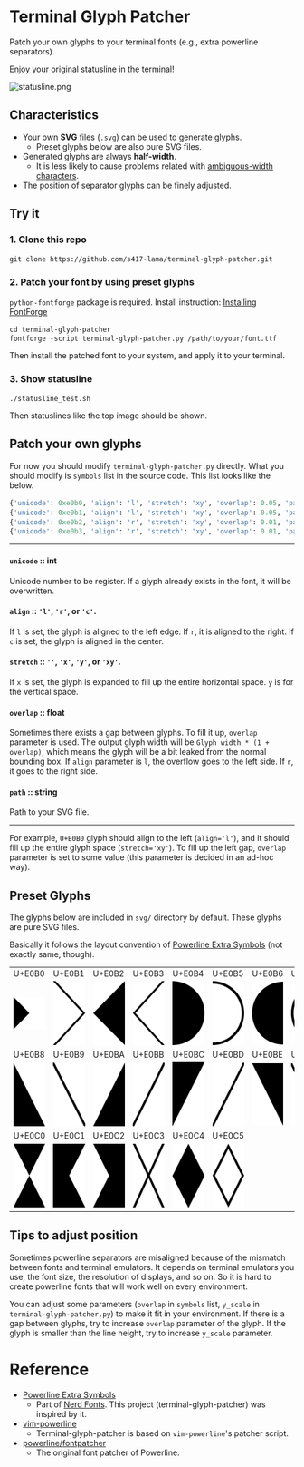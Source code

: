 # Terminal Glyph Patcher
Patch your own glyphs to your terminal fonts (e.g., extra powerline separators).

Enjoy your original statusline in the terminal!

![statusline.png](https://raw.githubusercontent.com/wiki/s417-lama/terminal-glyph-patcher/images/statusline.png)

## Characteristics

- Your own **SVG** files (`.svg`) can be used to generate glyphs.
    - Preset glyphs below are also pure SVG files.
- Generated glyphs are always **half-width**.
    - It is less likely to cause problems related with [ambiguous-width characters](http://www.unicode.org/reports/tr11/tr11-36.html).
- The position of separator glyphs can be finely adjusted.

## Try it

### 1. Clone this repo

```
git clone https://github.com/s417-lama/terminal-glyph-patcher.git
```

### 2. Patch your font by using preset glyphs

`python-fontforge` package is required. Install instruction: [Installing FontForge](http://designwithfontforge.com/en-US/Installing_Fontforge.html)
```
cd terminal-glyph-patcher
fontforge -script terminal-glyph-patcher.py /path/to/your/font.ttf
```
Then install the patched font to your system, and apply it to your terminal.

### 3. Show statusline

```
./statusline_test.sh
```
Then statuslines like the top image should be shown.

## Patch your own glyphs

For now you should modify `terminal-glyph-patcher.py` directly.
What you should modify is `symbols` list in the source code.
This list looks like the below.

```python
{'unicode': 0xe0b0, 'align': 'l', 'stretch': 'xy', 'overlap': 0.05, 'path': 'svg/arrow_right.svg'     },
{'unicode': 0xe0b1, 'align': 'l', 'stretch': 'xy', 'overlap': 0.05, 'path': 'svg/arrow_right_thin.svg'},
{'unicode': 0xe0b2, 'align': 'r', 'stretch': 'xy', 'overlap': 0.01, 'path': 'svg/arrow_left.svg'      },
{'unicode': 0xe0b3, 'align': 'r', 'stretch': 'xy', 'overlap': 0.01, 'path': 'svg/arrow_left_thin.svg' },
```

------------------------------

#### `unicode` :: int
Unicode number to be register. If a glyph already exists in the font, it will be overwritten.

#### `align` :: `'l'`, `'r'`, or `'c'`.
If `l` is set, the glyph is aligned to the left edge. If `r`, it is aligned to the right.
If `c` is set, the glyph is aligned in the center.

#### `stretch` :: `''`, `'x'`, `'y'`, or `'xy'`.
If `x` is set, the glyph is expanded to fill up the entire horizontal space. `y` is for the vertical space.

#### `overlap` :: float
Sometimes there exists a gap between glyphs. To fill it up, `overlap` parameter is used.
The output glyph width will be `Glyph width * (1 + overlap)`, which means the glyph will be a bit leaked from the normal bounding box.
If `align` parameter is `l`, the overflow goes to the left side. If `r`, it goes to the right side.

#### `path` :: string
Path to your SVG file.

------------------------------

For example, `U+E0B0` glyph should align to the left (`align='l'`), and it should fill up the entire glyph space (`stretch='xy'`).
To fill up the left gap, `overlap` parameter is set to some value (this parameter is decided in an ad-hoc way).

## Preset Glyphs

The glyphs below are included in `svg/` directory by default.
These glyphs are pure SVG files.

Basically it follows the layout convention of [Powerline Extra Symbols](https://github.com/ryanoasis/powerline-extra-symbols) (not exactly same, though).

|        |        |        |        |        |        |        |        |
| ------ | ------ | ------ | ------ | ------ | ------ | ------ | ------ |
| U+E0B0 | U+E0B1 | U+E0B2 | U+E0B3 | U+E0B4 | U+E0B5 | U+E0B6 | U+E0B7 |
| ![U+E0B0](https://raw.githubusercontent.com/s417-lama/terminal-glyph-patcher/master/svg/arrow_right.svg?sanitize=true) | ![U+E0B1](https://raw.githubusercontent.com/s417-lama/terminal-glyph-patcher/master/svg/arrow_right_thin.svg?sanitize=true) | ![U+E0B2](https://raw.githubusercontent.com/s417-lama/terminal-glyph-patcher/master/svg/arrow_left.svg?sanitize=true) | ![U+E0B3](https://raw.githubusercontent.com/s417-lama/terminal-glyph-patcher/master/svg/arrow_left_thin.svg?sanitize=true) | ![U+E0B4](https://raw.githubusercontent.com/s417-lama/terminal-glyph-patcher/master/svg/circle_right.svg?sanitize=true) | ![U+E0B5](https://raw.githubusercontent.com/s417-lama/terminal-glyph-patcher/master/svg/circle_right_thin.svg?sanitize=true) | ![U+E0B6](https://raw.githubusercontent.com/s417-lama/terminal-glyph-patcher/master/svg/circle_left.svg?sanitize=true) | ![U+E0B7](https://raw.githubusercontent.com/s417-lama/terminal-glyph-patcher/master/svg/circle_left_thin.svg?sanitize=true) |
| U+E0B8 | U+E0B9 | U+E0BA | U+E0BB | U+E0BC | U+E0BD | U+E0BE | U+E0BF |
| ![U+E0B8](https://raw.githubusercontent.com/s417-lama/terminal-glyph-patcher/master/svg/slant_left_bottom.svg?sanitize=true) | ![U+E0B9](https://raw.githubusercontent.com/s417-lama/terminal-glyph-patcher/master/svg/slant_left_bottom_thin.svg?sanitize=true) | ![U+E0BA](https://raw.githubusercontent.com/s417-lama/terminal-glyph-patcher/master/svg/slant_right_bottom.svg?sanitize=true) | ![U+E0BB](https://raw.githubusercontent.com/s417-lama/terminal-glyph-patcher/master/svg/slant_right_bottom_thin.svg?sanitize=true) | ![U+E0BC](https://raw.githubusercontent.com/s417-lama/terminal-glyph-patcher/master/svg/slant_left_top.svg?sanitize=true) | ![U+E0BD](https://raw.githubusercontent.com/s417-lama/terminal-glyph-patcher/master/svg/slant_left_top_thin.svg?sanitize=true) | ![U+E0BE](https://raw.githubusercontent.com/s417-lama/terminal-glyph-patcher/master/svg/slant_right_top.svg?sanitize=true) | ![U+E0BF](https://raw.githubusercontent.com/s417-lama/terminal-glyph-patcher/master/svg/slant_right_top_thin.svg?sanitize=true) |
| U+E0C0 | U+E0C1 | U+E0C2 | U+E0C3 | U+E0C4 | U+E0C5 | | |
| ![U+E0C0](https://raw.githubusercontent.com/s417-lama/terminal-glyph-patcher/master/svg/cross.svg?sanitize=true) | ![U+E0C1](https://raw.githubusercontent.com/s417-lama/terminal-glyph-patcher/master/svg/cross_left.svg?sanitize=true) | ![U+E0C2](https://raw.githubusercontent.com/s417-lama/terminal-glyph-patcher/master/svg/cross_right.svg?sanitize=true) | ![U+E0C3](https://raw.githubusercontent.com/s417-lama/terminal-glyph-patcher/master/svg/cross_thin.svg?sanitize=true) | ![U+E0C4](https://raw.githubusercontent.com/s417-lama/terminal-glyph-patcher/master/svg/diamond.svg?sanitize=true) | ![U+E0C5](https://raw.githubusercontent.com/s417-lama/terminal-glyph-patcher/master/svg/diamond_thin.svg?sanitize=true) | | |

## Tips to adjust position

Sometimes powerline separators are misaligned because of the mismatch between fonts and terminal emulators.
It depends on terminal emulators you use, the font size, the resolution of displays, and so on.
So it is hard to create powerline fonts that will work well on every environment.

You can adjust some parameters (`overlap` in `symbols` list, `y_scale` in `terminal-glyph-patcher.py`) to make it fit in your environment.
If there is a gap between glyphs, try to increase `overlap` parameter of the glyph.
If the glyph is smaller than the line height, try to increase `y_scale` parameter.

# Reference

- [Powerline Extra Symbols](https://github.com/ryanoasis/powerline-extra-symbols)
    - Part of [Nerd Fonts](https://github.com/ryanoasis/nerd-fonts). This project (terminal-glyph-patcher) was inspired by it.
- [vim-powerline](https://github.com/Lokaltog/vim-powerline)
    - Terminal-glyph-patcher is based on `vim-powerline`'s patcher script.
- [powerline/fontpatcher](https://github.com/powerline/fontpatcher)
    - The original font patcher of Powerline.
